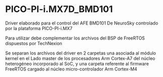 # PICO-PI-i.MX7D_BMD101
Driver elaborado para el control del AFE BMD101 De NeuroSky controlado por la plataforma  PICO-PI-i.MX7

Para utilizar debe complementar los archivos del BSP de FreeRTOS dispuestos por TechNexion

Se separan los archivos del driver en 2 carpetas una asociada al módulo kernel en el Lado master de los procesadores Arm Cortex-A7 del núcleo heterogéneo incorporado al SoC, y una carpeta referente al firmware FreeRTOS cargado al núcleo micro-controlador Arm Cortex-M4 
